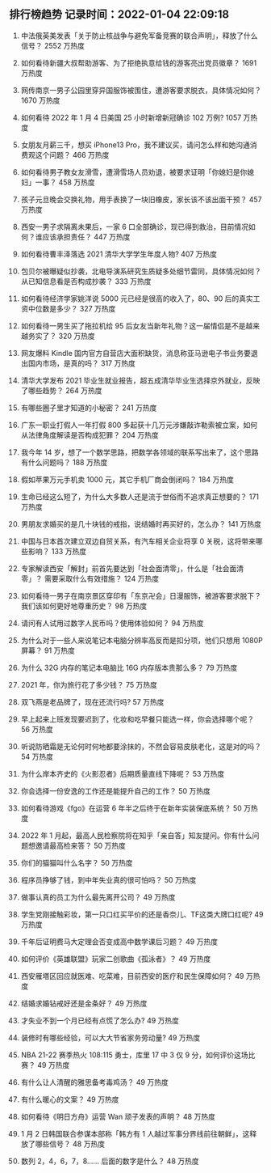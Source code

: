 
## 排行榜趋势 记录时间：2022-01-04 22:09:18
  
  1. 中法俄英美发表「关于防止核战争与避免军备竞赛的联合声明」，释放了什么信号？ 2552 万热度
    
  2. 如何看待新疆大叔帮助游客、为了拒绝执意给钱的游客亮出党员徽章？ 1691 万热度
    
  3. 网传南京一男子公园里穿异国服饰被围住，遭游客要求脱衣，具体情况如何？ 1670 万热度
    
  4. 如何看待 2022 年 1 月 4 日美国 25 小时新增新冠确诊 102 万例? 1057 万热度
    
  5. 女朋友月薪三千，想买 iPhone13 Pro，我不建议买，请问怎么样和她沟通消费观这个问题？ 466 万热度
    
  6. 如何看待男子教女友滑雪，遭滑雪场人员劝退，被要求证明「你媳妇是你媳妇」一事？ 458 万热度
    
  7. 孩子元旦晚会交换礼物，用手表换了一块旧橡皮，家长该不该出面干预？ 457 万热度
    
  8. 西安一男子求隔离未果后，一家 6 口全部确诊，现已得到救治，目前情况如何？谁应该承担责任？ 447 万热度
    
  9. 如何看待曹丰泽落选 2021 清华大学学生年度人物? 407 万热度
    
  10. 包贝尔被曝疑似抄袭，北电导演系研究生质疑多处细节雷同，具体情况如何？从已知信息看是否构成抄袭？ 333 万热度
    
  11. 如何看待经济学家姚洋说 5000 元已经是很高的收入了，80、90 后的真实工资中位数是多少？ 327 万热度
    
  12. 如何看待一男生买了拖拉机给 95 后女友当新年礼物？这一届情侣是不是越来越务实了？ 320 万热度
    
  13. 网友爆料 Kindle 国内官方自营店大面积缺货，消息称亚马逊电子书业务要退出国内市场，是真的吗？ 317 万热度
    
  14. 清华大学发布 2021 毕业生就业报告，超五成清华毕业生选择京外就业，反映了哪些趋势？ 264 万热度
    
  15. 有哪些圈子里才知道的小秘密？ 241 万热度
    
  16. 广东一职业打假人一年打假 800 多起获十几万元涉嫌敲诈勒索被立案，如何从法律角度解读是否构成犯罪？ 204 万热度
    
  17. 我今年 14 岁，想了一个数学思路，把数学各领域的联系写出来了，这个思路有什么问题吗？ 188 万热度
    
  18. 假如苹果万元手机卖 1000 元，其它手机厂商会倒闭吗？ 184 万热度
    
  19. 生命已经这么短了，为什么大多数人还是流于世俗而不追求真正想要的？ 171 万热度
    
  20. 男朋友求婚买的是几十块钱的戒指，说结婚时再买好的，怎么办？ 141 万热度
    
  21. 中国与日本首次建立双边自贸关系，有汽车相关企业将享 0 关税，这将带来哪些影响？ 133 万热度
    
  22. 专家解读西安「解封」前首先要达到「社会面清零」，什么是「社会面清零」？ 需要采取什么有效措施？ 124 万热度
    
  23. 如何看待一男子在南京景区穿印有「东京卍会」日漫服饰，被游客要求脱下？我们该如何更好地尊重历史？ 98 万热度
    
  24. 请问有人试用过数字人民币吗？使用体验如何？ 94 万热度
    
  25. 为什么对于一些人来说笔记本电脑分辨率高反而是扣分项，他们只想用 1080P 屏幕？ 91 万热度
    
  26. 为什么 32G 内存的笔记本电脑比 16G 内存版本贵那么多？ 79 万热度
    
  27. 2021 年，你为旅行花了多少钱？ 75 万热度
    
  28. 双飞燕是老品牌了，现在还流行吗? 57 万热度
    
  29. 早上起来上班发现要迟到了，化妆和吃早餐只能选一样，你会选择哪个呢？ 56 万热度
    
  30. 听说防晒霜是无论何时何地都要涂抹的，不然会容易皮肤老化，这是对的吗？ 54 万热度
    
  31. 为什么岸本齐史的《火影忍者》后期质量直线下降呢？ 53 万热度
    
  32. 你会选择一份安逸的工作还是能提升自己的工作？ 50 万热度
    
  33. 如何看待游戏《fgo》在运营 6 年半之后终于在新年实装保底系统？ 50 万热度
    
  34. 2022 年 1 月起，最高人民检察院将在知乎「亲自答」知友提问。你有什么问题想邀请最高检来答？ 50 万热度
    
  35. 你们的猫猫叫什么名字？ 50 万热度
    
  36. 程序员挣够了钱，到中年失业真的很可怕吗？ 50 万热度
    
  37. 做事认真的员工为什么最先离开公司？ 49 万热度
    
  38. 学生党刚接触彩妆，第一只口红买平价的还是香奈儿、TF这类大牌口红呢? 49 万热度
    
  39. 千年后证明费马大定理会否变成高中数学课后习题？ 49 万热度
    
  40. 如何评价《英雄联盟》玩家二创歌曲《孤泳者》？ 49 万热度
    
  41. 西安雁塔区回应就医难、吃菜难，目前西安的医疗和民生保障如何？ 49 万热度
    
  42. 结婚求婚钻戒好还是金条好？ 49 万热度
    
  43. 才失业不到一个月已经有点慌了怎么办? 49 万热度
    
  44. 装修时有哪些经验，可以大大节省家务劳动量? 49 万热度
    
  45. NBA 21-22 赛季热火 108:115 勇士，库里 17 中 3 仅 9 分，如何评价这场比赛？ 49 万热度
    
  46. 有什么让人清醒的雅思备考毒鸡汤？ 49 万热度
    
  47. 有什么暖心的文案？ 49 万热度
    
  48. 如何看待《明日方舟》运营 Wan 顽子发表的声明？ 48 万热度
    
  49. 1 月 2 日韩国联合参谋本部称「韩方有 1 人越过军事分界线前往朝鲜」，这释放了哪些信号？ 48 万热度
    
  50. 数列 2，4，6，7，8…… 后面的数字是什么？ 48 万热度
    